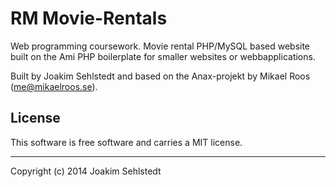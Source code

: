 # RM Movie-Rentals
Web programming coursework. Movie rental PHP/MySQL based website built on the Ami PHP boilerplate for smaller websites or webbapplications.

Built by Joakim Sehlstedt and based on the Anax-projekt by Mikael Roos (me@mikaelroos.se).

License
------------------
This software is free software and carries a MIT license.

------------------
Copyright (c) 2014 Joakim Sehlstedt
